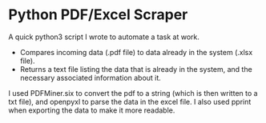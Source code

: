 <h1>Python PDF/Excel Scraper</h1>

A quick python3 script I wrote to automate a task at work.

- Compares incoming data (.pdf file) to data already in the system (.xlsx file). 
- Returns a text file listing the data that is already in the system, and the necessary associated information about it.

I used PDFMiner.six to convert the pdf to a string (which is then written to a txt file), and openpyxl to parse the data in the excel file.
I also used pprint when exporting the data to make it more readable.
